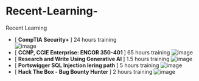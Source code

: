 # Recent-Learning-
Recent Learning 
- [ <b>CompTIA Security+ </b>] 24 hours training  
![image](https://github.com/Shifat-udn/Recent-Learning-/assets/141313925/f0b41d1d-d68e-4105-b9fd-192612e68494)
- [ <b>CCNP, CCIE Enterprise: ENCOR 350-401 </b>] 65 hours training 
![image](https://github.com/Shifat-udn/Recent-Learning-/assets/141313925/8514b64f-d646-4c69-a0e4-9a4dd1a1e940)
- [ <b>Research and Write Using Generative AI </b>] 1.5 hours training
![image](https://github.com/Shifat-udn/Recent-Learning-/assets/141313925/8da58ee0-0dfb-4295-a128-781e69ac9f2f)
- [ <b>Portswigger SQL Injection lering path </b>] 5 hours training
![image](https://github.com/Shifat-udn/Recent-Learning-/assets/141313925/86a3900a-844e-4890-93f0-e5365c17c19e)
- [ <b>Hack The Box - Bug Bounty Hunter </b>] 2 hours training
![image](https://github.com/Shifat-udn/Recent-Learning-/assets/141313925/f15c9541-2614-4ce8-a969-11844a995cef)

